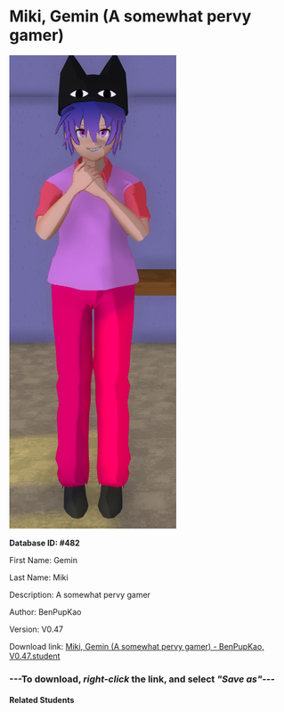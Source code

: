 # Miki, Gemin (A somewhat pervy gamer)

<img src="Files/Miki, Gemin (A somewhat pervy gamer).png" title="Miki, Gemin (A somewhat pervy gamer) - BenPupKao, V0.47">

**Database ID: #482**

First Name: Gemin

Last Name: Miki

Description: A somewhat pervy gamer

Author: BenPupKao

Version: V0.47

Download link: <a href="https://raw.githubusercontent.com/Arbiter1223/Daigaku-Gurashi-Custom-Students/master/Students/Files/Miki%2C%20Gemin%20(A%20somewhat%20pervy%20gamer)%20-%20BenPupKao%2C%20V0.47.student">Miki, Gemin (A somewhat pervy gamer) - BenPupKao, V0.47.student</a>

### ---**To download, _right-click_ the link, and select _"Save as"_**---

#### Related Students

